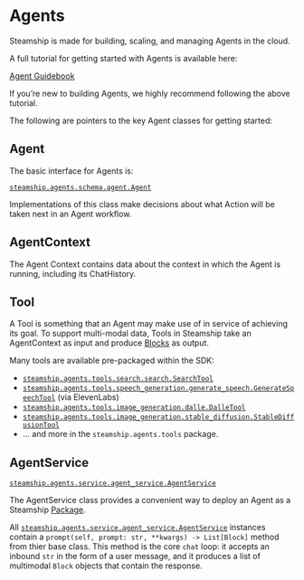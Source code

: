 <a id="building-agents"></a>

# Agents

Steamship is made for building, scaling, and managing Agents in the cloud.

A full tutorial for getting started with Agents is available here:

[Agent Guidebook](https://www.steamship.com/learn/agent-guidebook)

If you’re new to building Agents, we highly recommend following the above tutorial.

The following are pointers to the key Agent classes for getting started:

## Agent

The basic interface for Agents is:

[`steamship.agents.schema.agent.Agent`](/agents/../api-reference/steamship.agents.schema.md#steamship.agents.schema.agent.Agent)

Implementations of this class make decisions about what Action will be taken next in an Agent workflow.

## AgentContext

The Agent Context contains data about the context in which the Agent is running, including its
ChatHistory.

## Tool

A Tool is something that an Agent may make use of in service of achieving its goal. To support multi-modal data,
Tools in Steamship take an AgentContext as input and produce [Blocks](/agents/../data/blocks.md#blocks) as output.

Many tools are available pre-packaged within the SDK:

- [`steamship.agents.tools.search.search.SearchTool`](/agents/../api-reference/steamship.agents.tools.search.md#steamship.agents.tools.search.search.SearchTool)
- [`steamship.agents.tools.speech_generation.generate_speech.GenerateSpeechTool`](/agents/../api-reference/steamship.agents.tools.speech_generation.md#steamship.agents.tools.speech_generation.generate_speech.GenerateSpeechTool) (via ElevenLabs)
- [`steamship.agents.tools.image_generation.dalle.DalleTool`](/agents/../api-reference/steamship.agents.tools.image_generation.md#steamship.agents.tools.image_generation.dalle.DalleTool)
- [`steamship.agents.tools.image_generation.stable_diffusion.StableDiffusionTool`](/agents/../api-reference/steamship.agents.tools.image_generation.md#steamship.agents.tools.image_generation.stable_diffusion.StableDiffusionTool)
- … and more in the `steamship.agents.tools` package.

## AgentService

[`steamship.agents.service.agent_service.AgentService`](/agents/../api-reference/steamship.agents.service.md#steamship.agents.service.agent_service.AgentService)

The AgentService class provides a convenient way to deploy an Agent as a Steamship [Package](/agents/../packages#packages).

All [`steamship.agents.service.agent_service.AgentService`](/agents/../api-reference/steamship.agents.service.md#steamship.agents.service.agent_service.AgentService) instances contain a `prompt(self, prompt: str, **kwargs) -> List[Block]` method from thier base class.
This method is the core `chat` loop: it accepts an inbound `str` in the form of a user message, and it produces a list of multimodal `Block` objects that contain the response.
